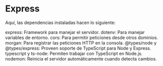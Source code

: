 # Express

Aquí, las dependencias instaladas hacen lo siguiente:

express: Framework para manejar el servidor.
dotenv: Para manejar variables de entorno.
cors: Para permitir peticiones desde otros dominios.
morgan: Para registrar las peticiones HTTP en la consola.
@types/node y @types/express: Proveen soporte de TypeScript para Node y Express.
typescript y ts-node: Permiten trabajar con TypeScript en Node.js.
nodemon: Reinicia el servidor automáticamente cuando detecta cambios.


